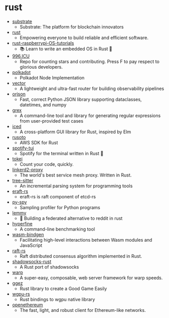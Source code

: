 # rust
- [substrate](https://github.com/paritytech/substrate)
  - Substrate: The platform for blockchain innovators
- [rust](https://github.com/rust-lang/rust)
  - Empowering everyone to build reliable and efficient software.
- [rust-raspberrypi-OS-tutorials](https://github.com/rust-embedded/rust-raspberrypi-OS-tutorials)
  - 📚 Learn to write an embedded OS in Rust 🦀
- [996.ICU](https://github.com/996icu/996.ICU)
  - Repo for counting stars and contributing. Press F to pay respect to glorious developers.
- [polkadot](https://github.com/paritytech/polkadot)
  - Polkadot Node Implementation
- [vector](https://github.com/timberio/vector)
  - A lightweight and ultra-fast router for building observability pipelines
- [orjson](https://github.com/ijl/orjson)
  - Fast, correct Python JSON library supporting dataclasses, datetimes, and numpy
- [grex](https://github.com/pemistahl/grex)
  - A command-line tool and library for generating regular expressions from user-provided test cases
- [iced](https://github.com/hecrj/iced)
  - A cross-platform GUI library for Rust, inspired by Elm
- [rusoto](https://github.com/rusoto/rusoto)
  - AWS SDK for Rust
- [spotify-tui](https://github.com/Rigellute/spotify-tui)
  - Spotify for the terminal written in Rust 🚀
- [tokei](https://github.com/XAMPPRocky/tokei)
  - Count your code, quickly.
- [linkerd2-proxy](https://github.com/linkerd/linkerd2-proxy)
  - The world's best service mesh proxy. Written in Rust.
- [tree-sitter](https://github.com/tree-sitter/tree-sitter)
  - An incremental parsing system for programming tools
- [eraft-rs](https://github.com/laohanlinux/eraft-rs)
  - eraft-rs is raft component of etcd-rs
- [py-spy](https://github.com/benfred/py-spy)
  - Sampling profiler for Python programs
- [lemmy](https://github.com/LemmyNet/lemmy)
  - 🐀 Building a federated alternative to reddit in rust
- [hyperfine](https://github.com/sharkdp/hyperfine)
  - A command-line benchmarking tool
- [wasm-bindgen](https://github.com/rustwasm/wasm-bindgen)
  - Facilitating high-level interactions between Wasm modules and JavaScript
- [raft-rs](https://github.com/tikv/raft-rs)
  - Raft distributed consensus algorithm implemented in Rust.
- [shadowsocks-rust](https://github.com/shadowsocks/shadowsocks-rust)
  - A Rust port of shadowsocks
- [warp](https://github.com/seanmonstar/warp)
  - A super-easy, composable, web server framework for warp speeds.
- [ggez](https://github.com/ggez/ggez)
  - Rust library to create a Good Game Easily
- [wgpu-rs](https://github.com/gfx-rs/wgpu-rs)
  - Rust bindings to wgpu native library
- [openethereum](https://github.com/openethereum/openethereum)
  - The fast, light, and robust client for Ethereum-like networks.
